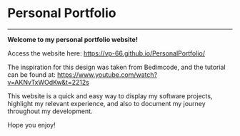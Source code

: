 # Personal Portfolio
---------------------

**Welcome to my personal portfolio website!**

Access the website here: https://vp-66.github.io/PersonalPortfolio/

The inspiration for this design was taken from Bedimcode, and the tutorial can be found at: https://www.youtube.com/watch?v=AKNvTxWOdKw&t=2212s

This website is a quick and easy way to display my software projects, highlight my relevant experience, and also to document my journey throughout my development.

Hope you enjoy!
